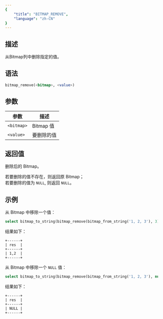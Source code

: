 ```yaml
---
{
    "title": "BITMAP_REMOVE",
    "language": "zh-CN"
}
---
```


<!-- 
Licensed to the Apache Software Foundation (ASF) under one
or more contributor license agreements.  See the NOTICE file
distributed with this work for additional information
regarding copyright ownership.  The ASF licenses this file
to you under the Apache License, Version 2.0 (the
"License"); you may not use this file except in compliance
with the License.  You may obtain a copy of the License at

  http://www.apache.org/licenses/LICENSE-2.0

Unless required by applicable law or agreed to in writing,
software distributed under the License is distributed on an
"AS IS" BASIS, WITHOUT WARRANTIES OR CONDITIONS OF ANY
KIND, either express or implied.  See the License for the
specific language governing permissions and limitations
under the License.
-->

## 描述

从Bitmap列中删除指定的值。

## 语法

```sql
bitmap_remove(<bitmap>, <value>)
```

## 参数

| 参数        | 描述       |
|-----------|----------|
| `<bitmap>` | Bitmap 值 |
| `<value>` | 要删除的值    |

## 返回值

删除后的 Bitmap。  

若要删除的值不存在，则返回原 Bitmap；  
若要删除的值为 `NULL`, 则返回 `NULL`。

## 示例

从 Bitmap 中移除一个值：

```sql
select bitmap_to_string(bitmap_remove(bitmap_from_string('1, 2, 3'), 3)) res;
```

结果如下：

```text
+------+
| res  |
+------+
| 1,2  |
+------+
```

从 Bitmap 中移除一个 `NULL` 值：

```sql
select bitmap_to_string(bitmap_remove(bitmap_from_string('1, 2, 3'), null)) res;
```

结果如下：

```text
+------+
| res  |
+------+
| NULL |
+------+
```

